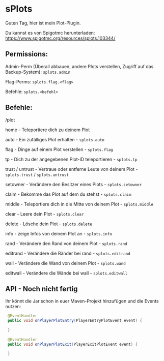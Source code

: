 # sPlots
Guten Tag,
hier ist mein Plot-Plugin.

Du kannst es von Spigotmc herunterladen:
https://www.spigotmc.org/resources/splots.103344/

## Permissions:
Admin-Perm (Überall abbauen, andere Plots verstellen, Zugriff auf das Backup-System): ```splots.admin```

Flag-Perms: ```splots.flag.<flag>```

Befehle: ```splots.<befehl>```

## Befehle:
/plot <Befehl>

home - Teleportiere dich zu deinem Plot
  
auto - Ein zufälliges Plot erhalten - ```splots.auto```
  
flag - Dinge auf einem Plot verstellen - ```splots.flag```
  
tp - Dich zu der angegebenen Plot-ID teleportieren - ```splots.tp```
  
trust / untrust - Vertraue oder entferne Leute von deinem Plot - ```splots.trust``` / ```splots.untrust```
  
setowner - Verändere den Besitzer eines Plots - ```splots.setowner```
  
claim - Bekomme das Plot auf dem du stehst - ```splots.claim```
  
middle - Teleportiere dich in die Mitte von deinem Plot - ```splots.middle```
  
clear - Leere dein Plot - ```splots.clear```
  
delete - Lösche dein Plot - ```splots.delete```
  
info - zeige Infos von deinem Plot an - ```splots.info```
  
rand - Verändere den Rand von deinem Plot - ```splots.rand```
  
editrand - Verändere die Ränder bei rand - ```splots.editrand```
  
wall - Verändere die Wand von deinem Plot - ```splots.wand```
  
editwall - Verändere die Wände bei wall - ```splots.editwall```
  
  
## API - Noch nicht fertig
Ihr könnt die Jar schon in euer Maven-Projekt hinzufügen und die Events nutzen:
  
```java
 @EventHandler
 public void onPlayerPlotEntry(PlayerEntryPlotEvent event) {
  
 }
  
 @EventHandler
 public void onPlayerPlotExit(PlayerExitPlotEvent event) {
  
 }
  
 ```
